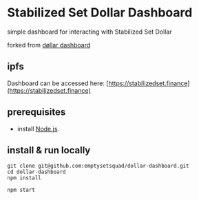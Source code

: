 # Stabilized Set Dollar Dashboard
simple dashboard for interacting with Stabilized Set Dollar

forked from [døllar dashboard](https://github.com/emptysetsquad/dollar-dashboard)

## ipfs
Dashboard can be accessed here: [https://stabilizedset.finance](https://stabilizedset.finance)

## prerequisites
- install [Node.js](https://nodejs.org/en/download/).

## install & run locally
```shell
git clone git@github.com:emptysetsquad/dollar-dashboard.git
cd dollar-dashboard
npm install

npm start
```
